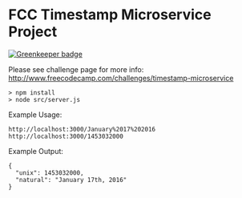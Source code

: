 # FCC Timestamp Microservice Project

[![Greenkeeper badge](https://badges.greenkeeper.io/joesmith100/fcc-time-ms.svg)](https://greenkeeper.io/)

Please see challenge page for more info: http://www.freecodecamp.com/challenges/timestamp-microservice

```
> npm install
> node src/server.js
```

Example Usage:
```
http://localhost:3000/January%2017%202016
http://localhost:3000/1453032000
```

Example Output:
```
{
  "unix": 1453032000,
  "natural": "January 17th, 2016"
}
```
